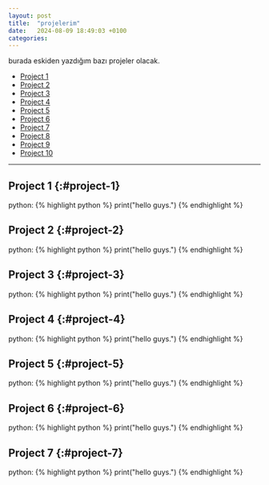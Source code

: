 ```yaml
---
layout: post
title:  "projelerim"
date:   2024-08-09 18:49:03 +0100
categories:
---
```


burada eskiden yazdığım bazı projeler olacak.

- [Project 1](#project-1)
- [Project 2](#project-2)
- [Project 3](#project-3)
- [Project 4](#project-4)
- [Project 5](#project-5)
- [Project 6](#project-6)
- [Project 7](#project-7)
- [Project 8](#project-8)
- [Project 9](#project-9)
- [Project 10](#project-10)

---

Project 1 
{:#project-1}
-----------------------

python:
{% highlight python %}
print("hello guys.")
{% endhighlight %}

Project 2 
{:#project-2}
-----------------------

python:
{% highlight python %}
print("hello guys.")
{% endhighlight %}

Project 3 {:#project-3}
-----------------------

python:
{% highlight python %}
print("hello guys.")
{% endhighlight %}

Project 4 
{:#project-4}
-----------------------

python:
{% highlight python %}
print("hello guys.")
{% endhighlight %}

Project 5 
{:#project-5}
-----------------------

python:
{% highlight python %}
print("hello guys.")
{% endhighlight %}

Project 6 
{:#project-6}
-----------------------

python:
{% highlight python %}
print("hello guys.")
{% endhighlight %}

Project 7 
{:#project-7}
-----------------------

python:
{% highlight python %}
print("hello guys.")
{% endhighlight %}

